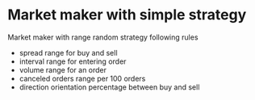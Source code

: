 # Market maker with simple strategy

Market maker with range random strategy following rules

- spread range for buy and sell
- interval range for entering order
- volume range for an order
- canceled orders range per 100 orders
- direction orientation percentage between buy and sell
